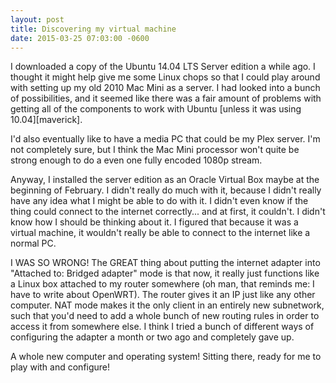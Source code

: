 ```yaml
---
layout: post
title: Discovering my virtual machine
date: 2015-03-25 07:03:00 -0600
---
```

I downloaded a copy of the Ubuntu 14.04 LTS Server edition a while ago. I thought it might help give me some Linux chops so that I could play around with setting up my old 2010 Mac Mini as a server. I had looked into a bunch of possibilities, and it seemed like there was a fair amount of problems with getting all of the components to work with Ubuntu [unless it was using 10.04][maverick].

I'd also eventually like to have a media PC that could be my Plex server. I'm not completely sure, but I think the Mac Mini processor won't quite be strong enough to do a even one fully encoded 1080p stream.

Anyway, I installed the server edition as an Oracle Virtual Box maybe at the beginning of February. I didn't really do much with it, because I didn't really have any idea what I might be able to do with it. I didn't even know if the thing could connect to the internet correctly... and at first, it couldn't. I didn't know how I should be thinking about it. I figured that because it was a virtual machine, it wouldn't really be able to connect to the internet like a normal PC.

I WAS SO WRONG! The GREAT thing about putting the internet adapter into "Attached to: Bridged adapter" mode is that now, it really just functions like a Linux box attached to my router somewhere (oh man, that reminds me: I have to write about OpenWRT). The router gives it an IP just like any other computer. NAT mode makes it the only client in an entirely new subnetwork, such that you'd need to add a whole bunch of new routing rules in order to access it from somewhere else. I think I tried a bunch of different ways of configuring the adapter a month or two ago and completely gave up.

A whole new computer and operating system! Sitting there, ready for me to play with and configure!
